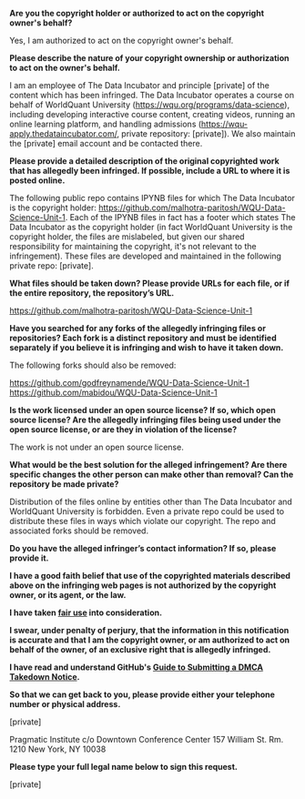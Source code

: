 **Are you the copyright holder or authorized to act on the copyright owner's behalf?**

Yes, I am authorized to act on the copyright owner's behalf.

**Please describe the nature of your copyright ownership or authorization to act on the owner's behalf.**

I am an employee of The Data Incubator and principle [private] of the content which has been infringed. The Data Incubator operates a course on behalf of WorldQuant University (https://wqu.org/programs/data-science), including developing interactive course content, creating videos, running an online learning platform, and handling admissions (https://wqu-apply.thedataincubator.com/, private repository: [private]). We also maintain the [private] email account and be contacted there.

**Please provide a detailed description of the original copyrighted work that has allegedly been infringed. If possible, include a URL to where it is posted online.**

The following public repo contains IPYNB files for which The Data Incubator is the copyright holder: https://github.com/malhotra-paritosh/WQU-Data-Science-Unit-1. Each of the IPYNB files in fact has a footer which states The Data Incubator as the copyright holder (in fact WorldQuant University is the copyright holder, the files are mislabeled, but given our shared responsibility for maintaining the copyright, it's not relevant to the infringement). These files are developed and maintained in the following private repo: [private].

**What files should be taken down? Please provide URLs for each file, or if the entire repository, the repository’s URL.**

https://github.com/malhotra-paritosh/WQU-Data-Science-Unit-1

**Have you searched for any forks of the allegedly infringing files or repositories? Each fork is a distinct repository and must be identified separately if you believe it is infringing and wish to have it taken down.**

The following forks should also be removed:

https://github.com/godfreynamende/WQU-Data-Science-Unit-1
https://github.com/mabidou/WQU-Data-Science-Unit-1

**Is the work licensed under an open source license? If so, which open source license? Are the allegedly infringing files being used under the open source license, or are they in violation of the license?**

The work is not under an open source license.

**What would be the best solution for the alleged infringement? Are there specific changes the other person can make other than removal? Can the repository be made private?**

Distribution of the files online by entities other than The Data Incubator and WorldQuant University is forbidden. Even a private repo could be used to distribute these files in ways which violate our copyright. The repo and associated forks should be removed.

**Do you have the alleged infringer’s contact information? If so, please provide it.**

**I have a good faith belief that use of the copyrighted materials described above on the infringing web pages is not authorized by the copyright owner, or its agent, or the law.**

**I have taken <a href="https://www.lumendatabase.org/topics/22">fair use</a> into consideration.**

**I swear, under penalty of perjury, that the information in this notification is accurate and that I am the copyright owner, or am authorized to act on behalf of the owner, of an exclusive right that is allegedly infringed.**

**I have read and understand GitHub's <a href="https://help.github.com/articles/guide-to-submitting-a-dmca-takedown-notice/">Guide to Submitting a DMCA Takedown Notice</a>.**

**So that we can get back to you, please provide either your telephone number or physical address.**

[private]  

Pragmatic Institute
c/o Downtown Conference Center
157 William St.
Rm. 1210
New York, NY 10038

**Please type your full legal name below to sign this request.**

[private]  
